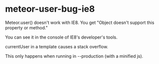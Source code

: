 meteor-user-bug-ie8
===================

Meteor.user() doesn't work with IE8. You get "Object doesn't support this property or method."

You can see it in the console of IE8's developer's tools.

currentUser in a template causes a stack overflow.

This only happens when running in --production (with a minified js).